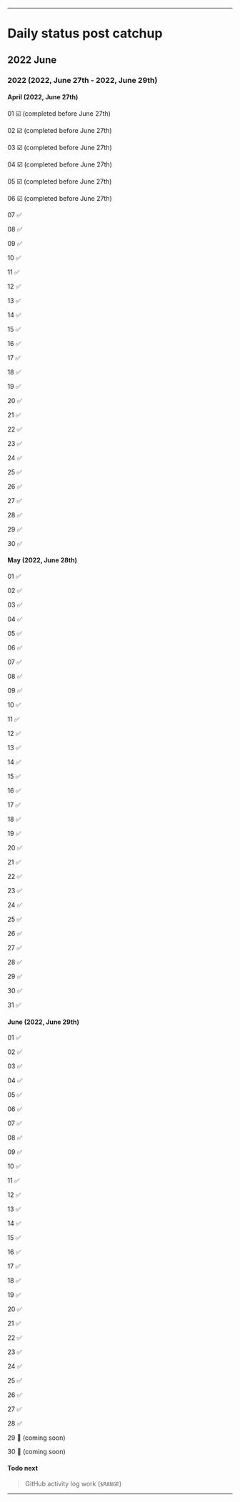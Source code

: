 
***

# Daily status post catchup

## 2022 June

### 2022 (2022, June 27th - 2022, June 29th)

#### April (2022, June 27th)

01 ☑️ (completed before June 27th)

02 ☑️ (completed before June 27th)

03 ☑️ (completed before June 27th)

04 ☑️ (completed before June 27th)

05 ☑️ (completed before June 27th)

06 ☑️ (completed before June 27th)

07 ✅️

08 ✅️

09 ✅️

10 ✅️

11 ✅️

12 ✅️

13 ✅️

14 ✅️

15 ✅️

16 ✅️

17 ✅️

18 ✅️

19 ✅️

20 ✅️

21 ✅️

22 ✅️

23 ✅️

24 ✅️

25 ✅️

26 ✅️

27 ✅️

28 ✅️

29 ✅️

30 ✅️

#### May (2022, June 28th)

01 ✅️

02 ✅️

03 ✅️

04 ✅️

05 ✅️

06 ✅️

07 ✅️

08 ✅️

09 ✅️

10 ✅️

11 ✅️

12 ✅️

13 ✅️

14 ✅️

15 ✅️

16 ✅️

17 ✅️

18 ✅️

19 ✅️

20 ✅️

21 ✅️

22 ✅️

23 ✅️

24 ✅️

25 ✅️

26 ✅️

27 ✅️

28 ✅️

29 ✅️

30 ✅️

31 ✅️

#### June (2022, June 29th)

01 ✅️

02 ✅️

03 ✅️

04 ✅️

05 ✅️

06 ✅️

07 ✅️

08 ✅️

09 ✅️

10 ✅️

11 ✅️

12 ✅️

13 ✅️

14 ✅️

15 ✅️

16 ✅️

17 ✅️

18 ✅️

19 ✅️

20 ✅️

21 ✅️

22 ✅️

23 ✅️

24 ✅️

25 ✅️

26 ✅️

27 ✅️

28 ✅️

29 🔲️ (coming soon)

30 🔲️ (coming soon)

#### Todo next

> GitHub activity log work (`$RANGE`)

***
